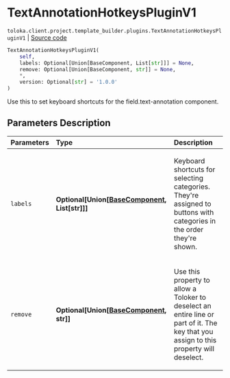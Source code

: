 # TextAnnotationHotkeysPluginV1
`toloka.client.project.template_builder.plugins.TextAnnotationHotkeysPluginV1` | [Source code](https://github.com/Toloka/toloka-kit/blob/v1.0.1/src/client/project/template_builder/plugins.py#L65)

```python
TextAnnotationHotkeysPluginV1(
    self,
    labels: Optional[Union[BaseComponent, List[str]]] = None,
    remove: Optional[Union[BaseComponent, str]] = None,
    *,
    version: Optional[str] = '1.0.0'
)
```

Use this to set keyboard shortcuts for the field.text-annotation component.

## Parameters Description

| Parameters | Type | Description |
| :----------| :----| :-----------|
`labels`|**Optional\[Union\[[BaseComponent](toloka.client.project.template_builder.base.BaseComponent.md), List\[str\]\]\]**|<p>Keyboard shortcuts for selecting categories. They&#x27;re assigned to buttons with categories in the order they&#x27;re shown.</p>
`remove`|**Optional\[Union\[[BaseComponent](toloka.client.project.template_builder.base.BaseComponent.md), str\]\]**|<p>Use this property to allow a Toloker to deselect an entire line or part of it. The key that you assign to this property will deselect.</p>
